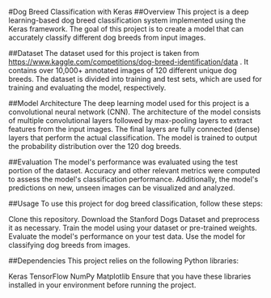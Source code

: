 
#Dog Breed Classification with Keras
##Overview
This project is a deep learning-based dog breed classification system implemented using the Keras framework. The goal of this project is to create a model that can accurately classify different dog breeds from input images.


##Dataset
The dataset used for this project is taken from https://www.kaggle.com/competitions/dog-breed-identification/data . It contains over 10,000+ annotated images of 120 different unique dog breeds. The dataset is divided into training and test sets, which are used for training and evaluating the model, respectively.

##Model Architecture
The deep learning model used for this project is a convolutional neural network (CNN). The architecture of the model consists of multiple convolutional layers followed by max-pooling layers to extract features from the input images. The final layers are fully connected (dense) layers that perform the actual classification. The model is trained to output the probability distribution over the 120 dog breeds.

##Evaluation
The model's performance was evaluated using the test portion of the dataset. Accuracy and other relevant metrics were computed to assess the model's classification performance. Additionally, the model's predictions on new, unseen images can be visualized and analyzed.

##Usage
  To use this project for dog breed classification, follow these steps:

  Clone this repository.
  Download the Stanford Dogs Dataset and preprocess it as necessary.
  Train the model using your dataset or pre-trained weights.  
  Evaluate the model's performance on your test data.
  Use the model for classifying dog breeds from images.

##Dependencies
This project relies on the following Python libraries:

Keras
TensorFlow
NumPy
Matplotlib
Ensure that you have these libraries installed in your environment before running the project.
